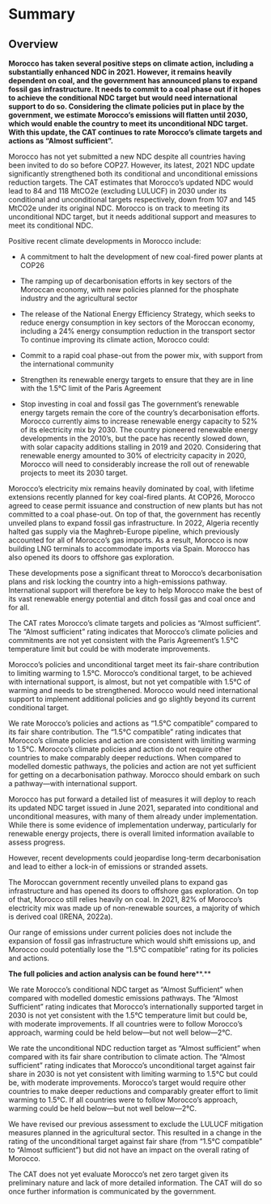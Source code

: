 
# Summary


## Overview

**Morocco has taken several positive steps on climate action, including a substantially enhanced NDC in 2021. However, it remains heavily dependent on coal, and the government has announced plans to expand fossil gas infrastructure. It needs to commit to a coal phase out if it hopes to achieve the conditional NDC target but would need international support to do so. Considering the climate policies put in place by the government, we estimate Morocco’s emissions will flatten until 2030, which would enable the country to meet its unconditional NDC target. With this update, the CAT continues to rate Morocco’s climate targets and actions as “Almost sufficient”.**

Morocco has not yet submitted a new NDC despite all countries having been invited to do so before COP27. However, its latest, 2021 NDC update significantly strengthened both its conditional and unconditional emissions reduction targets. The CAT estimates that Morocco’s updated NDC would lead to 84 and 118 MtCO2e (excluding LULUCF) in 2030 under its conditional and unconditional targets respectively, down from 107 and 145 MtCO2e under its original NDC. Morocco is on track to meeting its unconditional NDC target, but it needs additional support and measures to meet its conditional NDC.

Positive recent climate developments in Morocco include:

- A commitment to halt the development of new coal-fired power plants at COP26
- The ramping up of decarbonisation efforts in key sectors of the Moroccan economy, with new policies planned for the phosphate industry and the agricultural sector
- The release of the National Energy Efficiency Strategy, which seeks to reduce energy consumption in key sectors of the Moroccan economy, including a 24% energy consumption reduction in the transport sector
To continue improving its climate action, Morocco could:

- Commit to a rapid coal phase-out from the power mix, with support from the international community
- Strengthen its renewable energy targets to ensure that they are in line with the 1.5°C limit of the Paris Agreement
- Stop investing in coal and fossil gas
The government’s renewable energy targets remain the core of the country’s decarbonisation efforts. Morocco currently aims to increase renewable energy capacity to 52% of its electricity mix by 2030. The country pioneered renewable energy developments in the 2010’s, but the pace has recently slowed down, with solar capacity additions stalling in 2019 and 2020. Considering that renewable energy amounted to 30% of electricity capacity in 2020, Morocco will need to considerably increase the roll out of renewable projects to meet its 2030 target.

Morocco’s electricity mix remains heavily dominated by coal, with lifetime extensions recently planned for key coal-fired plants. At COP26, Morocco agreed to cease permit issuance and construction of new plants but has not committed to a coal phase-out. On top of that, the government has recently unveiled plans to expand fossil gas infrastructure. In 2022, Algeria recently halted gas supply via the Maghreb-Europe pipeline, which previously accounted for all of Morocco’s gas imports. As a result, Morocco is now building LNG terminals to accommodate imports via Spain. Morocco has also opened its doors to offshore gas exploration.

These developments pose a significant threat to Morocco’s decarbonisation plans and risk locking the country into a high-emissions pathway. International support will therefore be key to help Morocco make the best of its vast renewable energy potential and ditch fossil gas and coal once and for all.

The CAT rates Morocco’s climate targets and policies as “Almost sufficient”. The “Almost sufficient” rating indicates that Morocco’s climate policies and commitments are not yet consistent with the Paris Agreement’s 1.5°C temperature limit but could be with moderate improvements.

Morocco’s policies and unconditional target meet its fair-share contribution to limiting warming to 1.5°C. Morocco’s conditional target, to be achieved with international support, is almost, but not yet compatible with 1.5°C of warming and needs to be strengthened. Morocco would need international support to implement additional policies and go slightly beyond its current conditional target.

We rate Morocco’s policies and actions as “1.5°C compatible” compared to its fair share contribution. The “1.5°C compatible” rating indicates that Morocco’s climate policies and action are consistent with limiting warming to 1.5°C. Morocco’s climate policies and action do not require other countries to make comparably deeper reductions. When compared to modelled domestic pathways, the policies and action are not yet sufficient for getting on a decarbonisation pathway. Morocco should embark on such a pathway—with international support.

Morocco has put forward a detailed list of measures it will deploy to reach its updated NDC target issued in June 2021, separated into conditional and unconditional measures, with many of them already under implementation. While there is some evidence of implementation underway, particularly for renewable energy projects, there is overall limited information available to assess progress.

However, recent developments could jeopardise long-term decarbonisation and lead to either a lock-in of emissions or stranded assets.

The Moroccan government recently unveiled plans to expand gas infrastructure and has opened its doors to offshore gas exploration. On top of that, Morocco still relies heavily on coal. In 2021, 82% of Morocco’s electricity mix was made up of non-renewable sources, a majority of which is derived coal (IRENA, 2022a).

Our range of emissions under current policies does not include the expansion of fossil gas infrastructure which would shift emissions up, and Morocco could potentially lose the “1.5°C compatible” rating for its policies and actions.

**The full policies and action analysis can be found** **here****.**

We rate Morocco’s conditional NDC target as “Almost Sufficient” when compared with modelled domestic emissions pathways. The “Almost Sufficient” rating indicates that Morocco’s internationally supported target in 2030 is not yet consistent with the 1.5°C temperature limit but could be, with moderate improvements. If all countries were to follow Morocco’s approach, warming could be held below—but not well below—2°C.

We rate the unconditional NDC reduction target as “Almost sufficient” when compared with its fair share contribution to climate action. The “Almost sufficient” rating indicates that Morocco’s unconditional target against fair share in 2030 is not yet consistent with limiting warming to 1.5°C but could be, with moderate improvements. Morocco’s target would require other countries to make deeper reductions and comparably greater effort to limit warming to 1.5°C. If all countries were to follow Morocco’s approach, warming could be held below—but not well below—2°C.

We have revised our previous assessment to exclude the LULUCF mitigation measures planned in the agricultural sector. This resulted in a change in the rating of the unconditional target against fair share (from “1.5°C compatible” to “Almost sufficient”) but did not have an impact on the overall rating of Morocco.

The CAT does not yet evaluate Morocco’s net zero target given its preliminary nature and lack of more detailed information. The CAT will do so once further information is communicated by the government.

